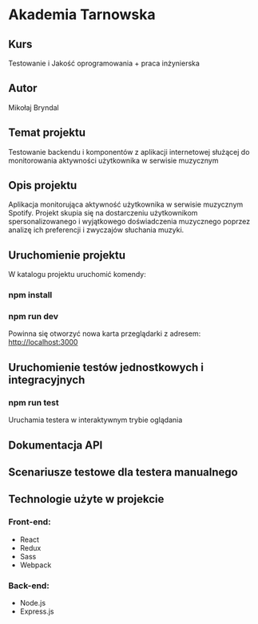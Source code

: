 # Akademia Tarnowska

## Kurs
Testowanie i Jakość oprogramowania + praca inżynierska

## Autor
Mikołaj Bryndal

## Temat projektu
Testowanie backendu i komponentów z aplikacji internetowej służącej do monitorowania aktywności użytkownika w serwisie muzycznym 

## Opis projektu

Aplikacja monitorująca aktywność użytkownika w serwisie muzycznym Spotify. Projekt skupia się na dostarczeniu użytkownikom spersonalizowanego i wyjątkowego doświadczenia muzycznego poprzez analizę ich preferencji i zwyczajów słuchania muzyki.

## Uruchomienie projektu

W katalogu projektu uruchomić komendy:

### npm install
### npm run dev

Powinna się otworzyć nowa karta przeglądarki z adresem: [http://localhost:3000](http://localhost:3000/)

## Uruchomienie testów jednostkowych i integracyjnych

### npm run test
Uruchamia testera w interaktywnym trybie oglądania

## Dokumentacja API

## Scenariusze testowe dla testera manualnego

## Technologie użyte w projekcie
### Front-end:
* React
* Redux
* Sass
* Webpack
### Back-end:
* Node.js
* Express.js